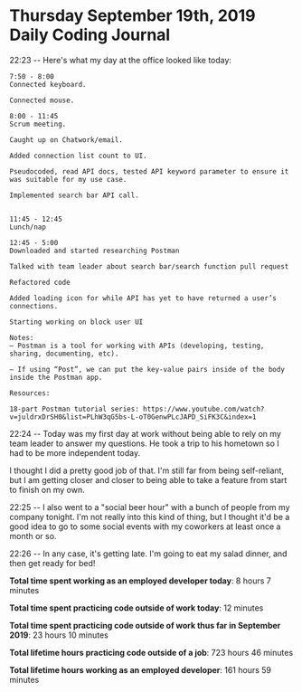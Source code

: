# Thursday September 19th, 2019 Daily Coding Journal

22:23 -- Here's what my day at the office looked like today:

```
7:50 - 8:00
Connected keyboard.

Connected mouse.

8:00 - 11:45
Scrum meeting.

Caught up on Chatwork/email.

Added connection list count to UI.

Pseudocoded, read API docs, tested API keyword parameter to ensure it was suitable for my use case.

Implemented search bar API call.


11:45 - 12:45
Lunch/nap

12:45 - 5:00
Downloaded and started researching Postman

Talked with team leader about search bar/search function pull request

Refactored code

Added loading icon for while API has yet to have returned a user’s connections.

Starting working on block user UI

Notes:
— Postman is a tool for working with APIs (developing, testing, sharing, documenting, etc).

— If using “Post”, we can put the key-value pairs inside of the body inside the Postman app.

Resources:

18-part Postman tutorial series: https://www.youtube.com/watch?v=juldrxDrSH0&list=PLhW3qG5bs-L-oT0GenwPLcJAPD_SiFK3C&index=1
```
22:24 -- Today was my first day at work without being able to rely on my team leader to answer my questions. He took a trip to his hometown so I had to be more independent today.

I thought I did a pretty good job of that. I'm still far from being self-reliant, but I am getting closer and closer to being able to take a feature from start to finish on my own.

22:25 -- I also went to a "social beer hour" with a bunch of people from my company tonight. I'm not really into this kind of thing, but I thought it'd be a good idea to go to some social events with my coworkers at least once a month or so.

22:26 -- In any case, it's getting late. I'm going to eat my salad dinner, and then get ready for bed!

**Total time spent working as an employed developer today**: 8 hours 7 minutes

**Total time spent practicing code outside of work today**: 12 minutes

**Total time spent practicing code outside of work thus far in September 2019**: 23 hours 10 minutes

**Total lifetime hours practicing code outside of a job**: 723 hours 46 minutes

**Total lifetime hours working as an employed developer**: 161 hours 59 minutes